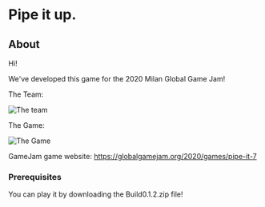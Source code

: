 # Pipe it up.

## About

Hi!

We've developed this game for the 2020 Milan Global Game Jam!

The Team:

![The team](https://ggj.s3.amazonaws.com/styles/game_sidebar__wide/team_picture/2020/02/269745/whatsapp_image_2020-02-01_at_15.43.11_0.jpeg?itok=WO6mw_A1&timestamp=1580585824)

The Game:

![The Game](https://ggj.s3.amazonaws.com/styles/game_content__wide/games/screenshots/2020/02/269745/screenshot_545.png?itok=ladkPt-Q&timestamp=1580651750)

GameJam game website: 
https://globalgamejam.org/2020/games/pipe-it-7

### Prerequisites

You can play it by downloading the Build0.1.2.zip file!

